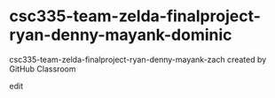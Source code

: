 # csc335-team-zelda-finalproject-ryan-denny-mayank-dominic
csc335-team-zelda-finalproject-ryan-denny-mayank-zach created by GitHub Classroom

edit
